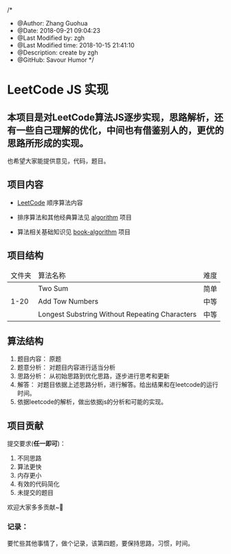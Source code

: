 /*
* @Author: Zhang Guohua
* @Date:   2018-09-21 09:04:23
* @Last Modified by:   zgh
* @Last Modified time: 2018-10-15 21:41:10
* @Description: create by zgh
* @GitHub: Savour Humor
*/
# LeetCode JS 实现
本项目是对LeetCode算法JS逐步实现，思路解析，还有一些自己理解的优化，中间也有借鉴别人的，更优的思路所形成的实现。
---
也希望大家能提供意见，代码，题目。

## 项目内容

* [LeetCode](https://github.com/ch-zgh-1993/leetcode-javascript) 顺序算法内容

* 排序算法和其他经典算法见 [algorithm](https://github.com/ch-zgh-1993/algorithm) 项目

* 算法相关基础知识见 [book-algorithm](https://github.com/ch-zgh-1993/book-algorithm) 项目

## 项目结构
<table>
  <thead>
    <tr>
      <td> 文件夹 </td>
      <td> 算法名称 </td>
      <td> 难度 </td>
    </tr>
  </thead>
  <tbody>
    <tr>
      <td rowspan="3"> 1-20 </td>
      <td> Two Sum </td>
      <td> 简单 </td>
    </tr>
    <tr>
      <td> Add Tow Numbers </td>
      <td> 中等 </td>
    </tr>
    <tr>
      <td> Longest Substring Without Repeating Characters </td>
      <td> 中等 </td>
    </tr>
  </tbody>
</table>


## 算法结构 

1. 题目内容： 原题
2. 题意分析： 对题目内容进行适当分析
3. 思路分析： 从初始思路到优化思路，逐步进行思考和更新
4. 解答：     对题目依据上述思路分析，进行解答。给出结果和在leetcode的运行时间。
5. 依据leetcode的解析，做出依据js的分析和可能的实现。

## 项目贡献
提交要求(**任一即可**)：

1. 不同思路
2. 算法更快
3. 内存更小
4. 有效的代码简化
5. 未提交的题目

欢迎大家多多贡献~:beer:


### 记录：
  要忙些其他事情了，做个记录，该第四题，要保持思路，习惯，时间。

